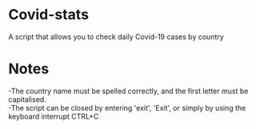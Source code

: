 # Covid-stats
A script that allows you to check daily Covid-19 cases by country



# Notes
-The country name must be spelled correctly, and the first letter must be capitalised.\
-The script can be closed by entering 'exit', 'Exit', or simply by using the keyboard interrupt CTRL+C
